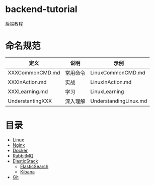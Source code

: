 # backend-tutorial
后端教程



# 命名规范

| 定义             | 说明     | 示例                  |
| ---------------- | -------- | --------------------- |
| XXXCommonCMD.md  | 常用命令 | LinuxCommonCMD.md     |
| XXXInAction.md   | 实战     | LinuxInAction.md      |
| XXXLearning.md   | 学习     | LinuxLearning         |
| UnderstantingXXX | 深入理解 | UnderstandingLinux.md |



# 目录

- [Linux](https://github.com/EmonCodingBackEnd/backend-tutorial/tree/master/tutorials/Linux)
- [Nginx](https://github.com/EmonCodingBackEnd/backend-tutorial/tree/master/tutorials/Nginx)
- [Docker](https://github.com/EmonCodingBackEnd/backend-tutorial/tree/master/tutorials/Docker)
- [RabbitMQ](https://github.com/EmonCodingBackEnd/backend-tutorial/tree/master/tutorials/RabbitMQ)
- [ElasticStack](https://github.com/EmonCodingBackEnd/backend-tutorial/tree/master/tutorials/ElasticStack)
  - [ElasticSearch](https://github.com/EmonCodingBackEnd/backend-tutorial/tree/master/tutorials/ElasticStack/ElasticSearch)
  - [Kibana](https://github.com/EmonCodingBackEnd/backend-tutorial/tree/master/tutorials/ElasticStack/Kibana)
- [Git](https://github.com/EmonCodingBackEnd/backend-tutorial/tree/master/tutorials/Git)

